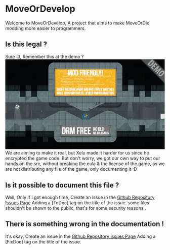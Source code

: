 # MoveOrDevelop
Welcome to MoveOrDevelop, A project that aims to make MoveOrDie modding more easier to programmers.

## Is this legal ?
Sure :3, Remember this at the demo ?
![MOD FRIENDLY!](/DemoModding.png)
We are aiming to make it real, but Xelu made it harder for us since he encrypted the game code.
But don't worry, we got our own way to put our hands on the src, without breaking the eula & the license of the game, as we are not distributing any file of the game, only documenting it :D

## Is it possible to document this file ?
Well, Only if I got enough time, Create an issue in the [Github Repository Issues Page](https://github.com/RamiLego4Game/MoDev/issues) Adding a [ToDoc] tag on the title of the issue.
some files shouldn't be shown to the public, that's for some security reasons..

## There is something wrong in the documentation !
It's okay, Create an issue in the [Github Repository Issues Page](https://github.com/RamiLego4Game/MoDev/issues) Adding a [FixDoc] tag on the title of the issue.
